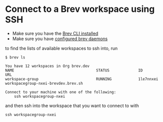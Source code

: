# Connect to a Brev workspace using SSH

- Make sure you have the [Brev CLI installed](/)
- Make sure you have [configured brev daemons](/howto/configure-brev-daemons)

to find the lists of available workspaces to ssh into, run 
```
$ brev ls

You have 12 workspaces in Org brev.dev
NAME                                     STATUS             ID            URL
workspace-group                          RUNNING            1le7nnxei     workspacegroup-nxei-brevdev.brev.sh

Connect to your machine with one of the following:
	ssh workspacegroup-nxei

```

and then ssh into the workspace that you want to connect to with

```
ssh workspacegroup-nxei
```

